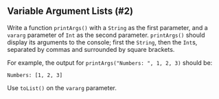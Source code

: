 ## Variable Argument Lists (#2)

Write a function `printArgs()` with a `String` as the first parameter, and a
`vararg` parameter of `Int` as the second parameter. `printArgs()` should
display its arguments to the console; first the `String`, then the `Int`s,
separated by commas and surrounded by square brackets.

For example, the output for `printArgs("Numbers: ", 1, 2, 3)` should be:

```
Numbers: [1, 2, 3]
```

<div class="hint">

Use `toList()` on the `vararg` parameter.

</div>